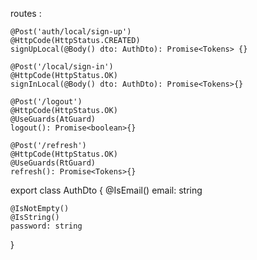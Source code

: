 routes :

    @Post('auth/local/sign-up')
    @HttpCode(HttpStatus.CREATED)
    signUpLocal(@Body() dto: AuthDto): Promise<Tokens> {}

    @Post('/local/sign-in')
    @HttpCode(HttpStatus.OK)
    signInLocal(@Body() dto: AuthDto): Promise<Tokens>{}

    @Post('/logout')
    @HttpCode(HttpStatus.OK)
    @UseGuards(AtGuard)
    logout(): Promise<boolean>{}

    @Post('/refresh')
    @HttpCode(HttpStatus.OK)
    @UseGuards(RtGuard)
    refresh(): Promise<Tokens>{}

export class AuthDto {
    @IsEmail()
    email: string

    @IsNotEmpty()
    @IsString()
    password: string
}

